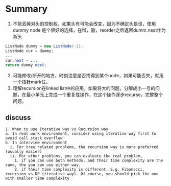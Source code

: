 # Summary
1. 不能丢掉对头的控制权。如果头有可能会改变，因为不确定头是谁，使用dummy node 是个很好的选择，在增，删，reorder之后返回dumm.next作为新头
```java
ListNode dummy = new ListNode(-1);
ListNode cur = dummy;
...
cur.next = ...
return dummy.next;
```
2. 可能修改/断开的地方，时刻注意是否找得到某个node，如果可能丢失，就用一个指针mark住。
3. 理解recursion在linked list中的应用。如果将大的问题，分解成小一号的问题，在最小单元上完成一个重复性操作，在这个操作逐步recurse，完整整个问题。

## discuss
    1. When to use Iterative way vs Recursion way
    a. In real work environment, consider using iterative way first to avoid call stack overflow
    b. In interview environment
      i. For tree related problems, the recursion way is more preferred (usually easier)
      ii. For other problems, you can evaluate the real problem,
        1. if you can use both methods, and their time complexity are the same, the you can use either way.
        2. if their time complexity is different. E.g. Fibonacci, recursion vs DP (iterative way). Of course, you should pick the one with smaller time complexity
